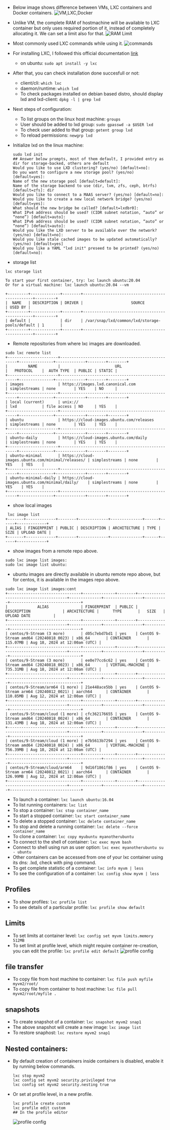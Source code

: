 - Below image shows difference between VMs, LXC containers and Docker containers.
![VM,LXC,Docker](images/IMG_1548.PNG)

- Unlike VM, the complete RAM of hostmachine will be available to LXC container but only uses required portion of it, instead of completely allocating it. We can set a limit also for that.
![RAM Limit](images/IMG_1549.PNG)

- Most commonly used LXC commands while using it.
![commands](images/IMG_1549.PNG)


- For installing LXC, I followed this official documentation [link](https://linuxcontainers.org/lxc/getting-started/)
  - on ubuntu: ```sudo apt install -y lxc```

- After that, you can check installation done succesfull or not:
  - client/cli: ```which lxc```
  - daemon/runtime: ```which lxd```
  - To check packages installed on debian based distro, should display lxd and lxd-client: ```dpkg -l | grep lxd```
 
- Next steps of configuration:
  - To list groups on the linux host machine: ```groups```
  - User should be added to lxd group: ```sudo gpasswd -a $USER lxd```
  - To check user added to that group: ```getent group lxd```
  - To reload permissions: ```newgrp lxd```
 
- Initialize lxd on the linux machine:
  ```
  sudo lxd init
  ## Answer below prompts, most of them default, I provided entry as dir for storage-backed, others are default
  Would you like to use LXD clustering? (yes/no) [default=no]: 
  Do you want to configure a new storage pool? (yes/no) [default=yes]: 
  Name of the new storage pool [default=default]: 
  Name of the storage backend to use (dir, lvm, zfs, ceph, btrfs) [default=zfs]: dir
  Would you like to connect to a MAAS server? (yes/no) [default=no]: 
  Would you like to create a new local network bridge? (yes/no) [default=yes]: 
  What should the new bridge be called? [default=lxdbr0]: 
  What IPv4 address should be used? (CIDR subnet notation, “auto” or “none”) [default=auto]: 
  What IPv6 address should be used? (CIDR subnet notation, “auto” or “none”) [default=auto]: 
  Would you like the LXD server to be available over the network? (yes/no) [default=no]: 
  Would you like stale cached images to be updated automatically? (yes/no) [default=yes] 
  Would you like a YAML "lxd init" preseed to be printed? (yes/no) [default=no]: 
  ```
  
- storage list
```
lxc storage list

To start your first container, try: lxc launch ubuntu:20.04
Or for a virtual machine: lxc launch ubuntu:20.04 --vm

+---------+-------------+--------+------------------------------------------------+---------+
|  NAME   | DESCRIPTION | DRIVER |                     SOURCE                     | USED BY |
+---------+-------------+--------+------------------------------------------------+---------+
| default |             | dir    | /var/snap/lxd/common/lxd/storage-pools/default | 1       |
+---------+-------------+--------+------------------------------------------------+---------+
```
- Remote repositories from where lxc images are downloaded.
```
sudo lxc remote list
+----------------------+---------------------------------------------------+---------------+-------------+--------+--------+
|         NAME         |                        URL                        |   PROTOCOL    |  AUTH TYPE  | PUBLIC | STATIC |
+----------------------+---------------------------------------------------+---------------+-------------+--------+--------+
| images               | https://images.lxd.canonical.com                  | simplestreams | none        | YES    | NO     |
+----------------------+---------------------------------------------------+---------------+-------------+--------+--------+
| local (current)      | unix://                                           | lxd           | file access | NO     | YES    |
+----------------------+---------------------------------------------------+---------------+-------------+--------+--------+
| ubuntu               | https://cloud-images.ubuntu.com/releases          | simplestreams | none        | YES    | YES    |
+----------------------+---------------------------------------------------+---------------+-------------+--------+--------+
| ubuntu-daily         | https://cloud-images.ubuntu.com/daily             | simplestreams | none        | YES    | YES    |
+----------------------+---------------------------------------------------+---------------+-------------+--------+--------+
| ubuntu-minimal       | https://cloud-images.ubuntu.com/minimal/releases/ | simplestreams | none        | YES    | YES    |
+----------------------+---------------------------------------------------+---------------+-------------+--------+--------+
| ubuntu-minimal-daily | https://cloud-images.ubuntu.com/minimal/daily/    | simplestreams | none        | YES    | YES    |
+----------------------+---------------------------------------------------+---------------+-------------+--------+--------+
```

- show local images
```
 lxc image list
+-------+-------------+--------+-------------+--------------+------+------+-------------+
| ALIAS | FINGERPRINT | PUBLIC | DESCRIPTION | ARCHITECTURE | TYPE | SIZE | UPLOAD DATE |
+-------+-------------+--------+-------------+--------------+------+------+-------------+
```
- show images from a remote repo above.
```
sudo lxc image list images:
sudo lxc image list ubuntu: 
```

- ubuntu images are directly available in ubuntu remote repo above, but for centos, it is available in the images repo above.
```
sudo lxc image list images:cent 
+--------------------------------+--------------+--------+---------------------------------------+--------------+-----------------+----------+-------------------------------+
|             ALIAS              | FINGERPRINT  | PUBLIC |              DESCRIPTION              | ARCHITECTURE |      TYPE       |   SIZE   |          UPLOAD DATE          |
+--------------------------------+--------------+--------+---------------------------------------+--------------+-----------------+----------+-------------------------------+
| centos/9-Stream (3 more)       | d05c7ebd7bd1 | yes    | CentOS 9-Stream amd64 (20240818_0023) | x86_64       | CONTAINER       | 115.07MB | Aug 18, 2024 at 12:00am (UTC) |
+--------------------------------+--------------+--------+---------------------------------------+--------------+-----------------+----------+-------------------------------+
| centos/9-Stream (3 more)       | ee0e77cc6c62 | yes    | CentOS 9-Stream amd64 (20240818_0023) | x86_64       | VIRTUAL-MACHINE | 735.31MB | Aug 18, 2024 at 12:00am (UTC) |
+--------------------------------+--------------+--------+---------------------------------------+--------------+-----------------+----------+-------------------------------+
| centos/9-Stream/arm64 (1 more) | 21e448ace5bb | yes    | CentOS 9-Stream arm64 (20240812_0021) | aarch64      | CONTAINER       | 110.85MB | Aug 12, 2024 at 12:00am (UTC) |
+--------------------------------+--------------+--------+---------------------------------------+--------------+-----------------+----------+-------------------------------+
| centos/9-Stream/cloud (1 more) | cfc362176655 | yes    | CentOS 9-Stream amd64 (20240818_0024) | x86_64       | CONTAINER       | 131.43MB | Aug 18, 2024 at 12:00am (UTC) |
+--------------------------------+--------------+--------+---------------------------------------+--------------+-----------------+----------+-------------------------------+
| centos/9-Stream/cloud (1 more) | e7b5613b7294 | yes    | CentOS 9-Stream amd64 (20240818_0024) | x86_64       | VIRTUAL-MACHINE | 756.39MB | Aug 18, 2024 at 12:00am (UTC) |
+--------------------------------+--------------+--------+---------------------------------------+--------------+-----------------+----------+-------------------------------+
| centos/9-Stream/cloud/arm64    | 9d16f1861f86 | yes    | CentOS 9-Stream arm64 (20240812_0021) | aarch64      | CONTAINER       | 126.99MB | Aug 12, 2024 at 12:00am (UTC) |
+--------------------------------+--------------+--------+---------------------------------------+--------------+-----------------+----------+-------------------------------+
```

- To launch a container: ```lxc launch ubuntu:16.04```
- To list running containers: ```lxc list```
- To stop a container: ```lxc stop container_name```
- To start a stopped container: ```lxc start container_name```
- To delete a stopped container: ```lxc delete container_name```
- To stop and delete a running container: ```lxc delete --force container_name```
- To clone a container: ```lxc copy myubuntu myanotherubuntu```
- To connect to the shell of container: ```lxc exec myvm bash```
- Connect to shell using run as user option: ```lxc exec myanotherubuntu su - ubuntu```
- Other containers can be accessed from one of your lxc container using its dns: <containername>.lxd, check with ping command.
- To get complete statistic of a container: ```lxc info myvm | less```
- To see the configuration of a container: ```lxc config show myvm | less```

## Profiles
- To show profiles: ```lxc profile list```
- To see details of a particular profile: ```lxc profile show default```

## Limits
- To set limits at container level: ```lxc config set myvm limits.memory 512MB```
- To set limit at profile level, which might require container re-creation, you can edit the profile: ```lxc profile edit default```
  ![profile config](images/IMG_1581.PNG)

## file transfer
- To copy file from host machine to container: ```lxc file push myfile myvm2/root/```
- To copy file from container to host machine: ```lxc file pull myvm2/root/myfile .```

## snapshots
- To create snapshot of a container: ```lxc snapshot myvm2 snap1```
- The above snapshot will create a new image: ```lxc image list```
- To restore snaphost: ```lxc restore myvm2 snap1```

## Nested containers:
- By default creation of containers inside containers is disabled, enable it by running below commands.
  ```
  lxc stop myvm2
  lxc config set myvm2 security.privileged true
  lxc config set myvm2 security.nesting true
  ```

- Or set at profile level, in a new profile.
  ```
  lxc profile create custom
  lxc profile edit custom
  ## In the profile editor
  ```
  ![profile config](images/IMG_1592.PNG)
